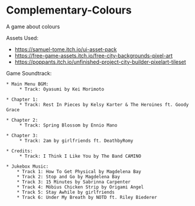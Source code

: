 # Complementary-Colours
A game about colours

Assets Used: 
* https://samuel-tome.itch.io/ui-asset-pack
* https://free-game-assets.itch.io/free-city-backgrounds-pixel-art
* https://poppants.itch.io/unfinished-project-city-builder-pixelart-tileset

Game Soundtrack: 

	* Main Menu BGM: 
		 * Track: Oyasumi by Kei Morimoto

	* Chapter 1: 
		 * Track: Rest In Pieces by Kelsy Karter & The Heroines ft. Goody Grace

	* Chapter 2: 
		 * Track: Spring Blossom by Ennio Mano

	* Chapter 3: 
		 * Track: 2am by girlfriends ft. DeathbyRomy

	* Credits: 
		 * Track: I Think I Like You by The Band CAMINO 

	* Jukebox Music:
	    * Track 1: How To Get Physical by Magdelena Bay
	    * Track 2: Stop and Go by Magdelena Bay
	    * Track 3: 15 Minutes by Sabrinna Carpenter
	    * Track 4: Möbius Chicken Strip by Origami Angel
	    * Track 5: Stay Awhile by girlfriends
	    * Track 6: Under My Breath by NOTD ft. Riley Biederer




